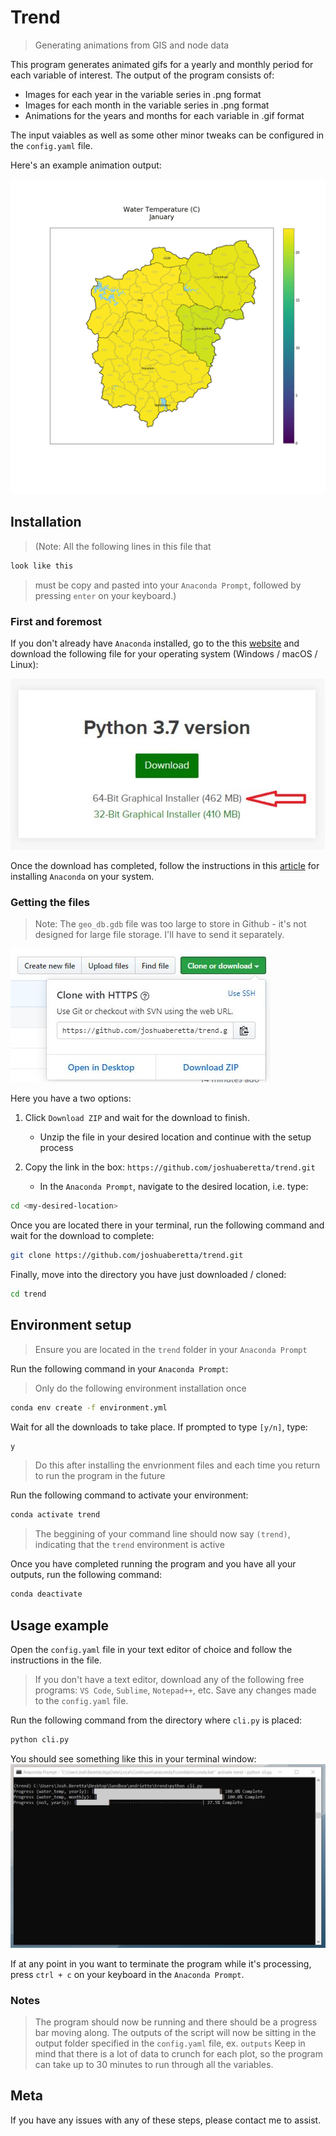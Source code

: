 # Trend
> Generating animations from GIS and node data

This program generates animated gifs for a yearly and monthly period for each variable of interest. The output of the program consists of:
 - Images for each year in the variable series in .png format
 - Images for each month in the variable series in .png format
 - Animations for the years and months for each variable in .gif format

The input vaiables as well as some other minor tweaks can be configured in the `config.yaml` file.

Here's an example animation output:

![](examples/example_output.gif)

## Installation

>(Note:
All the following lines in this file that
```sh
look like this
```
>must be copy and pasted into your `Anaconda Prompt`, followed by pressing `enter` on your keyboard.)

### First and foremost
If you don't already have `Anaconda` installed, go to the this [website](https://www.anaconda.com/distribution/) and download the following file for your operating system (Windows / macOS / Linux):

![](examples/anaconda.JPG)

Once the download has completed, follow the instructions in this [article](https://problemsolvingwithpython.com/01-Orientation/01.03-Installing-Anaconda-on-Windows/) for installing `Anaconda` on your system.

### Getting the files
> Note: The `geo_db.gdb` file was too large to store in Github - it's not designed for large file storage. I'll have to send it separately.

![](examples/github.JPG)

Here you have a two options:

1. Click `Download ZIP` and wait for the download to finish.
    - Unzip the file in your desired location and continue with the setup process

2. Copy the link in the box: `https://github.com/joshuaberetta/trend.git`
    - In the `Anaconda Prompt`, navigate to the desired location, i.e. type:
```sh
cd <my-desired-location>
```

Once you are located there in your terminal, run the following command and wait for the download to complete:

```sh
git clone https://github.com/joshuaberetta/trend.git
```

Finally, move into the directory you have just downloaded / cloned:
```sh
cd trend
```

## Environment setup
> Ensure you are located in the `trend` folder in your `Anaconda Prompt`

Run the following command in your `Anaconda Prompt`:
> Only do the following environment installation once

```sh
conda env create -f environment.yml
```

Wait for all the downloads to take place. If prompted to type `[y/n]`, type: 
```sh
y
```

> Do this after installing the envrionment files and each time you return to run the program in the future

Run the following command to activate your environment:
```sh
conda activate trend
```
> The beggining of your command line should now say `(trend)`, indicating that the `trend` environment is active

Once you have completed running the program and you have all your outputs, run the following command:
```sh
conda deactivate
```

## Usage example

Open the `config.yaml` file in your text editor of choice and follow the instructions in the file. 
> If you don't have a text editor, download any of the following free programs: `VS Code`, `Sublime`, `Notepad++`, etc.
Save any changes made to the `config.yaml` file.

Run the following command from the directory where `cli.py` is placed:
```sh
python cli.py
```

You should see something like this in your terminal window:
![](examples/anaconda_prompt.JPG)

If at any point in you want to terminate the program while it's processing, press `ctrl + c` on your keyboard in the `Anaconda Prompt`.

### Notes

> The program should now be running and there should be a progress bar moving along.
> The outputs of the script will now be sitting in the output folder specified in the `config.yaml` file, ex. `outputs`
> Keep in mind that there is a lot of data to crunch for each plot, so the program can take up to 30 minutes to run through all the variables.

## Meta

If you have any issues with any of these steps, please contact me to assist.